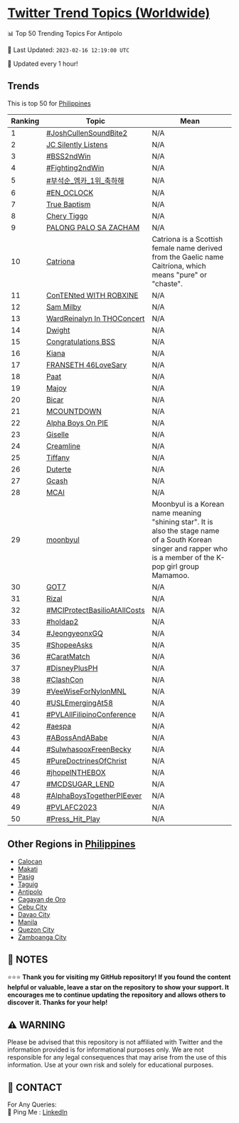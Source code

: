 [Twitter Trend Topics (Worldwide)](https://github.com/ErcinDedeoglu/Twitter-Trend-Topics)
==========


📊 Top 50 Trending Topics For Antipolo

📆 Last Updated: `2023-02-16 12:19:00 UTC`

🔧 Updated every 1 hour!


## Trends

This is top 50 for [Philippines](</Philippines>)

| Ranking | Topic | Mean |
| ------- | ------------ | ------------ |
| 1 | [#JoshCullenSoundBite2](http://twitter.com/search?q=%23JoshCullenSoundBite2) | N/A |
| 2 | [JC Silently Listens](http://twitter.com/search?q=JC+Silently+Listens) | N/A |
| 3 | [#BSS2ndWin](http://twitter.com/search?q=%23BSS2ndWin) | N/A |
| 4 | [#Fighting2ndWin](http://twitter.com/search?q=%23Fighting2ndWin) | N/A |
| 5 | [#부석순_엠카_1위_축하해](http://twitter.com/search?q=%23%eb%b6%80%ec%84%9d%ec%88%9c_%ec%97%a0%ec%b9%b4_1%ec%9c%84_%ec%b6%95%ed%95%98%ed%95%b4) | N/A |
| 6 | [#EN_OCLOCK](http://twitter.com/search?q=%23EN_OCLOCK) | N/A |
| 7 | [True Baptism](http://twitter.com/search?q=True+Baptism) | N/A |
| 8 | [Chery Tiggo](http://twitter.com/search?q=Chery+Tiggo) | N/A |
| 9 | [PALONG PALO SA ZACHAM](http://twitter.com/search?q=PALONG+PALO+SA+ZACHAM) | N/A |
| 10 | [Catriona](http://twitter.com/search?q=Catriona) | Catriona is a Scottish female name derived from the Gaelic name Caitríona, which means "pure" or "chaste". |
| 11 | [ConTENted WITH ROBXINE](http://twitter.com/search?q=ConTENted+WITH+ROBXINE) | N/A |
| 12 | [Sam Milby](http://twitter.com/search?q=Sam+Milby) | N/A |
| 13 | [WardReinalyn In THOConcert](http://twitter.com/search?q=WardReinalyn+In+THOConcert) | N/A |
| 14 | [Dwight](http://twitter.com/search?q=Dwight) | N/A |
| 15 | [Congratulations BSS](http://twitter.com/search?q=Congratulations+BSS) | N/A |
| 16 | [Kiana](http://twitter.com/search?q=Kiana) | N/A |
| 17 | [FRANSETH 46LoveSary](http://twitter.com/search?q=FRANSETH+46LoveSary) | N/A |
| 18 | [Paat](http://twitter.com/search?q=Paat) | N/A |
| 19 | [Majoy](http://twitter.com/search?q=Majoy) | N/A |
| 20 | [Bicar](http://twitter.com/search?q=Bicar) | N/A |
| 21 | [MCOUNTDOWN](http://twitter.com/search?q=MCOUNTDOWN) | N/A |
| 22 | [Alpha Boys On PIE](http://twitter.com/search?q=Alpha+Boys+On+PIE) | N/A |
| 23 | [Giselle](http://twitter.com/search?q=Giselle) | N/A |
| 24 | [Creamline](http://twitter.com/search?q=Creamline) | N/A |
| 25 | [Tiffany](http://twitter.com/search?q=Tiffany) | N/A |
| 26 | [Duterte](http://twitter.com/search?q=Duterte) | N/A |
| 27 | [Gcash](http://twitter.com/search?q=Gcash) | N/A |
| 28 | [MCAI](http://twitter.com/search?q=MCAI) | N/A |
| 29 | [moonbyul](http://twitter.com/search?q=moonbyul) | Moonbyul is a Korean name meaning "shining star". It is also the stage name of a South Korean singer and rapper who is a member of the K-pop girl group Mamamoo. |
| 30 | [GOT7](http://twitter.com/search?q=GOT7) | N/A |
| 31 | [Rizal](http://twitter.com/search?q=Rizal) | N/A |
| 32 | [#MCIProtectBasilioAtAllCosts](http://twitter.com/search?q=%23MCIProtectBasilioAtAllCosts) | N/A |
| 33 | [#holdap2](http://twitter.com/search?q=%23holdap2) | N/A |
| 34 | [#JeongyeonxGQ](http://twitter.com/search?q=%23JeongyeonxGQ) | N/A |
| 35 | [#ShopeeAsks](http://twitter.com/search?q=%23ShopeeAsks) | N/A |
| 36 | [#CaratMatch](http://twitter.com/search?q=%23CaratMatch) | N/A |
| 37 | [#DisneyPlusPH](http://twitter.com/search?q=%23DisneyPlusPH) | N/A |
| 38 | [#ClashCon](http://twitter.com/search?q=%23ClashCon) | N/A |
| 39 | [#VeeWiseForNylonMNL](http://twitter.com/search?q=%23VeeWiseForNylonMNL) | N/A |
| 40 | [#USLEmergingAt58](http://twitter.com/search?q=%23USLEmergingAt58) | N/A |
| 41 | [#PVLAllFilipinoConference](http://twitter.com/search?q=%23PVLAllFilipinoConference) | N/A |
| 42 | [#aespa](http://twitter.com/search?q=%23aespa) | N/A |
| 43 | [#ABossAndABabe](http://twitter.com/search?q=%23ABossAndABabe) | N/A |
| 44 | [#SulwhasooxFreenBecky](http://twitter.com/search?q=%23SulwhasooxFreenBecky) | N/A |
| 45 | [#PureDoctrinesOfChrist](http://twitter.com/search?q=%23PureDoctrinesOfChrist) | N/A |
| 46 | [#jhopeINTHEBOX](http://twitter.com/search?q=%23jhopeINTHEBOX) | N/A |
| 47 | [#MCDSUGAR_LEND](http://twitter.com/search?q=%23MCDSUGAR_LEND) | N/A |
| 48 | [#AlphaBoysTogetherPIEever](http://twitter.com/search?q=%23AlphaBoysTogetherPIEever) | N/A |
| 49 | [#PVLAFC2023](http://twitter.com/search?q=%23PVLAFC2023) | N/A |
| 50 | [#Press_Hit_Play](http://twitter.com/search?q=%23Press_Hit_Play) | N/A |



## Other Regions in [Philippines](</Philippines>)

* [Calocan](</Philippines/Calocan.md>)
* [Makati](</Philippines/Makati.md>)
* [Pasig](</Philippines/Pasig.md>)
* [Taguig](</Philippines/Taguig.md>)
* [Antipolo](</Philippines/Antipolo.md>)
* [Cagayan de Oro](</Philippines/Cagayan de Oro.md>)
* [Cebu City](</Philippines/Cebu City.md>)
* [Davao City](</Philippines/Davao City.md>)
* [Manila](</Philippines/Manila.md>)
* [Quezon City](</Philippines/Quezon City.md>)
* [Zamboanga City](</Philippines/Zamboanga City.md>)



## 📝 NOTES

⭐⭐⭐ **Thank you for visiting my GitHub repository! If you found the content helpful or valuable, leave a star on the repository to show your support. It encourages me to continue updating the repository and allows others to discover it. Thanks for your help!**


## ⚠️ WARNING

Please be advised that this repository is not affiliated with Twitter and the information provided is for informational purposes only. We are not responsible for any legal consequences that may arise from the use of this information. Use at your own risk and solely for educational purposes.


## 📨 CONTACT

 For Any Queries:  
            🏓 Ping Me : [LinkedIn](https://www.linkedin.com/in/ercindedeoglu/)
